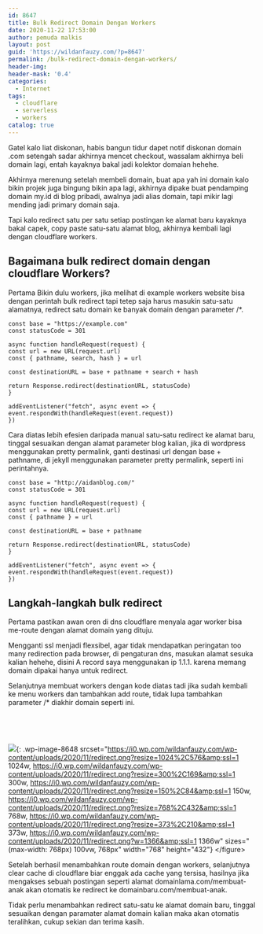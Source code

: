 ```yaml
---
id: 8647
title: Bulk Redirect Domain Dengan Workers
date: 2020-11-22 17:53:00
author: pemuda malkis
layout: post
guid: 'https://wildanfauzy.com/?p=8647'
permalink: /bulk-redirect-domain-dengan-workers/
header-img:
header-mask: '0.4'
categories:
  - Internet
tags:
  - cloudflare
  - serverless
  - workers
catalog: true
---
```


Gatel kalo liat diskonan, habis bangun tidur dapet notif diskonan domain .com setengah sadar akhirnya mencet checkout, wassalam akhirnya beli domain lagi, entah kayaknya bakal jadi kolektor domaian hehehe.

Akhirnya merenung setelah membeli domain, buat apa yah ini domain kalo bikin projek juga bingung bikin apa lagi, akhirnya dipake buat pendamping domain my.id di blog pribadi, awalnya jadi alias domain, tapi mikir lagi mending jadi primary domain saja.

Tapi kalo redirect satu per satu setiap postingan ke alamat baru kayaknya bakal capek, copy paste satu-satu alamat blog, akhirnya kembali lagi dengan cloudflare workers.

## Bagaimana bulk redirect domain dengan cloudflare Workers?

Pertama Bikin dulu workers, jika melihat di example workers website bisa dengan perintah bulk redirect tapi tetep saja harus masukin satu-satu alamatnya, redirect satu domain ke banyak domain dengan parameter /\*.

~~~
const base = "https://example.com"
const statusCode = 301

async function handleRequest(request) {
const url = new URL(request.url)
const { pathname, search, hash } = url

const destinationURL = base + pathname + search + hash

return Response.redirect(destinationURL, statusCode)
}

addEventListener("fetch", async event => {
event.respondWith(handleRequest(event.request))
})
~~~

Cara diatas lebih efesien daripada manual satu-satu redirect ke alamat baru, tinggal sesuaikan dengan alamat parameter blog kalian, jika di wordpress menggunakan pretty permalink, ganti destinasi url dengan base + pathname, di jekyll menggunakan parameter pretty permalink, seperti ini perintahnya.

~~~
const base = "http://aidanblog.com/"
const statusCode = 301

async function handleRequest(request) {
const url = new URL(request.url)
const { pathname } = url

const destinationURL = base + pathname

return Response.redirect(destinationURL, statusCode)
}

addEventListener("fetch", async event => {
event.respondWith(handleRequest(event.request))
})
~~~

## Langkah-langkah bulk redirect

Pertama pastikan awan oren di dns cloudflare menyala agar worker bisa me-route dengan alamat domain yang dituju.

Mengganti ssl menjadi flexsibel, agar tidak mendapatkan peringatan too many redirection pada browser, di pengaturan dns, masukan alamat sesuka kalian hehehe, disini A record saya menggunakan ip 1.1.1. karena memang domain dipakai hanya untuk redirect.

Selanjutnya membuat workers dengan kode diatas tadi jika sudah kembali ke menu workers dan tambahkan add route, tidak lupa tambahkan parameter /\* diakhir domain seperti ini.

<figure class="wp-block-image size-large">&nbsp;</figure>

&nbsp;

![](https://i0.wp.com/wildanfauzy.com/wp-content/uploads/2020/11/redirect.png?resize=768%2C432&amp;ssl=1){: .wp-image-8648 srcset="https://i0.wp.com/wildanfauzy.com/wp-content/uploads/2020/11/redirect.png?resize=1024%2C576&amp;ssl=1 1024w, https://i0.wp.com/wildanfauzy.com/wp-content/uploads/2020/11/redirect.png?resize=300%2C169&amp;ssl=1 300w, https://i0.wp.com/wildanfauzy.com/wp-content/uploads/2020/11/redirect.png?resize=150%2C84&amp;ssl=1 150w, https://i0.wp.com/wildanfauzy.com/wp-content/uploads/2020/11/redirect.png?resize=768%2C432&amp;ssl=1 768w, https://i0.wp.com/wildanfauzy.com/wp-content/uploads/2020/11/redirect.png?resize=373%2C210&amp;ssl=1 373w, https://i0.wp.com/wildanfauzy.com/wp-content/uploads/2020/11/redirect.png?w=1366&amp;ssl=1 1366w" sizes="(max-width: 768px) 100vw, 768px" width="768" height="432"} &lt;/figure&gt;

Setelah berhasil menambahkan route domain dengan workers, selanjutnya clear cache di cloudflare biar enggak ada cache yang tersisa, hasilnya jika mengakses sebuah postingan seperti alamat domainlama.com/membuat-anak akan otomatis ke redirect ke domainbaru.com/membuat-anak.

Tidak perlu menambahkan redirect satu-satu ke alamat domain baru, tinggal sesuaikan dengan paramater alamat domain kalian maka akan otomatis teralihkan, cukup sekian dan terima kasih.
